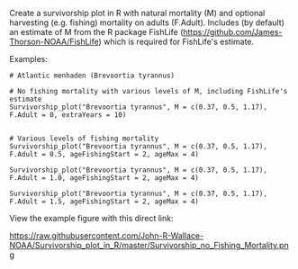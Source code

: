 
Create a survivorship plot in R with natural mortality (M) and optional harvesting (e.g. fishing) mortality on adults (F.Adult).
Includes (by default) an estimate of M from the R package FishLife (https://github.com/James-Thorson-NOAA/FishLife) which is required for FishLife's estimate.

Examples:

    # Atlantic menhaden (Brevoortia tyrannus)
    
    # No fishing mortality with various levels of M, including FishLife's estimate
    Survivorship_plot("Brevoortia tyrannus", M = c(0.37, 0.5, 1.17), F.Adult = 0, extraYears = 10) 


    # Various levels of fishing mortality
    Survivorship_plot("Brevoortia tyrannus", M = c(0.37, 0.5, 1.17), F.Adult = 0.5, ageFishingStart = 2, ageMax = 4)

    Survivorship_plot("Brevoortia tyrannus", M = c(0.37, 0.5, 1.17), F.Adult = 1.0, ageFishingStart = 2, ageMax = 4)

    Survivorship_plot("Brevoortia tyrannus", M = c(0.37, 0.5, 1.17), F.Adult = 1.5, ageFishingStart = 2, ageMax = 4)


View the example figure with this direct link:

   https://raw.githubusercontent.com/John-R-Wallace-NOAA/Survivorship_plot_in_R/master/Survivorship_no_Fishing_Mortality.png

